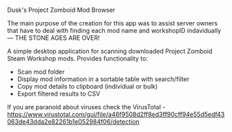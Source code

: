 Dusk's Project Zomboid Mod Browser

The main purpose of the creation for this app was to assist server owners that have to deal with finding each mod name and workshopID indavidually — THE STONE AGES ARE OVER!

A simple desktop application for scanning downloaded Project Zomboid Steam Workshop mods.
Provides functionality to:
- Scan mod folder
- Display mod information in a sortable table with search/filter
- Copy mod details to clipboard (individual or bulk)
- Export filtered results to CSV

If you are paranoid about viruses check the VirusTotal - https://www.virustotal.com/gui/file/a46f9508d2ff8ed3ff90cff94e55d5edf43063de43dda2e82261b1e052984f06/detection

